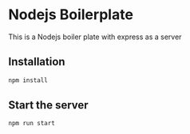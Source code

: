 # Nodejs Boilerplate

This is a Nodejs boiler plate with express as a server

## Installation

```bash
npm install
```

## Start the server

```bash
npm run start
```
